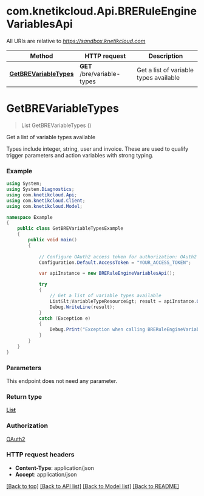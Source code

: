 # com.knetikcloud.Api.BRERuleEngineVariablesApi

All URIs are relative to *https://sandbox.knetikcloud.com*

Method | HTTP request | Description
------------- | ------------- | -------------
[**GetBREVariableTypes**](BRERuleEngineVariablesApi.md#getbrevariabletypes) | **GET** /bre/variable-types | Get a list of variable types available


<a name="getbrevariabletypes"></a>
# **GetBREVariableTypes**
> List<VariableTypeResource> GetBREVariableTypes ()

Get a list of variable types available

Types include integer, string, user and invoice. These are used to qualify trigger parameters and action variables with strong typing.

### Example
```csharp
using System;
using System.Diagnostics;
using com.knetikcloud.Api;
using com.knetikcloud.Client;
using com.knetikcloud.Model;

namespace Example
{
    public class GetBREVariableTypesExample
    {
        public void main()
        {
            
            // Configure OAuth2 access token for authorization: OAuth2
            Configuration.Default.AccessToken = "YOUR_ACCESS_TOKEN";

            var apiInstance = new BRERuleEngineVariablesApi();

            try
            {
                // Get a list of variable types available
                List&lt;VariableTypeResource&gt; result = apiInstance.GetBREVariableTypes();
                Debug.WriteLine(result);
            }
            catch (Exception e)
            {
                Debug.Print("Exception when calling BRERuleEngineVariablesApi.GetBREVariableTypes: " + e.Message );
            }
        }
    }
}
```

### Parameters
This endpoint does not need any parameter.

### Return type

[**List<VariableTypeResource>**](VariableTypeResource.md)

### Authorization

[OAuth2](../README.md#OAuth2)

### HTTP request headers

 - **Content-Type**: application/json
 - **Accept**: application/json

[[Back to top]](#) [[Back to API list]](../README.md#documentation-for-api-endpoints) [[Back to Model list]](../README.md#documentation-for-models) [[Back to README]](../README.md)


